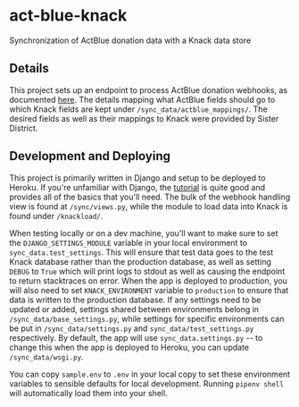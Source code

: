 # act-blue-knack

Synchronization of ActBlue donation data with a Knack data store

## Details

This project sets up an endpoint to process ActBlue donation webhooks,
as documented [here](https://secure.actblue.com/docs/webhooks). The
details mapping what ActBlue fields should go to which Knack fields
are kept under `/sync_data/actblue_mappings/`. The desired fields as
well as their mappings to Knack were provided by Sister District.

## Development and Deploying

This project is primarily written in Django and setup to be deployed
to Heroku. If you're unfamiliar with Django, the
[tutorial](https://docs.djangoproject.com/en/1.11/intro/tutorial01/)
is quite good and provides all of the basics that you'll need. The
bulk of the webhook handling view is found at `/sync/views.py`, while
the module to load data into Knack is found under `/knackload/`.

When testing locally or on a dev machine, you'll want to make sure to
set the `DJANGO_SETTINGS_MODULE` variable in your local environment to
`sync_data.test_settings`. This will ensure that test data goes to
the test Knack database rather than the production database, as well
as setting `DEBUG` to `True` which will print logs to stdout as well
as causing the endpoint to return stacktraces on error. When the app
is deployed to production, you will also need to set
`KNACK_ENVIRONMENT` variable to `production` to ensure that data is
written to the production database. If any settings need to be updated
or added, settings shared between environments belong in
`/sync_data/base_settings.py`, while settings for specific
environments can be put in `/sync_data/settings.py` and
`sync_data/test_settings.py` respectively. By default, the app will use
`sync_data.settings.py` -- to change this when the app is deployed to
Heroku, you can update `/sync_data/wsgi.py`.

You can copy `sample.env` to `.env` in your local copy to set these
environment variables to sensible defaults for local development.
Running `pipenv shell` will automatically load them into your shell.
